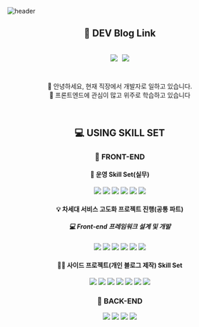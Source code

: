 ![header](https://capsule-render.vercel.app/api?type=wave&color=gradient&customColorList=0,2,2,5,30&height=350&section=header&text=Welcome%20To%20Hippo%20DEV&fontSize=50)

## <p align="center">🚕 DEV Blog Link</p>

<div style="display: flex; gap: 10px; width: 100%; justify-content: center; align-content: center;" align="center">
<p><a href="https://jjou33.github.io/" target="_blank"><img src="https://img.shields.io/badge/이전 개발 블로그(X)-E34F26?style=for-the-badge&logo=이미지 이름&logoColor=white"/></a>
</p>
<p><a href="https://hippo-dev.vercel.app/" target="_blank"><img src="https://img.shields.io/badge/신규 개발 블로그-1572B6?style=for-the-badge&logo=이미지 이름&logoColor=white"/></a>
</p>
</div>

<br>
<p align="center">🙋 안녕하세요, 현재 직장에서 개발자로 일하고 있습니다.<br> 📝 프론트엔드에 관심이 많고 위주로 학습하고 있습니다  </p>
<br>

## <p align="center">💻 USING SKILL SET</p>

### <p align="center">📗 FRONT-END</p>

#### <p align="center">📝 운영 Skill Set(실무)</p>
<p align="center">
<img src="https://img.shields.io/badge/Javscript-F7DF1E?style=for-the-badge&logo=JavaScript&logoColor=white"/>
<img src="https://img.shields.io/badge/HTML-E34F26?style=for-the-badge&logo=HTML5&logoColor=white"/>
<img src="https://img.shields.io/badge/CSS-1572B6?style=for-the-badge&logo=CSS3&logoColor=white"/>
<img src="https://img.shields.io/badge/Vue2-4FC08D?style=for-the-badge&logo=Vue.js&logoColor=white"/>
<img src="https://img.shields.io/badge/Webpack-8DD6F9?style=for-the-badge&logo=Webpack&logoColor=white"/>
<img src="https://img.shields.io/badge/Babel-F9DC3E?style=for-the-badge&logo=Babel&logoColor=white"/>
</p>

#### <p align="center">💡 차세대 서비스 고도화 프로젝트 진행(공통 파트)</p>
##### <p align="center">💻 Front-end 프레임워크 설계 및 개발</p>
<p align="center">
<img src="https://img.shields.io/badge/Vue3(Composition API)-4FC08D?style=for-the-badge&logo=Vue.js&logoColor=white"/>
<img src="https://img.shields.io/badge/TypeScript-3178C6?style=for-the-badge&logo=TypeScript&logoColor=white"/>
<img src="https://img.shields.io/badge/Vite-646CFF?style=for-the-badge&logo=Vite&logoColor=white"/>
<img src="https://img.shields.io/badge/TSLint-4B32C3?style=for-the-badge&logo=ESLint&logoColor=white"/>
<img src="https://img.shields.io/badge/Prettier-ED1C24?style=for-the-badge&logo=Prettier&logoColor=white"/>
<img src="https://img.shields.io/badge/pnpm-F69220?style=for-the-badge&logo=pnpm&logoColor=white"/>

#### <p align="center"> 👨‍💻 사이드 프로젝트(개인 블로그 제작) Skill Set</p>
<p align="center">
<img src="https://img.shields.io/badge/React-61DAFB?style=for-the-badge&logo=React&logoColor=white"/>
<img src="https://img.shields.io/badge/TypeScript-3178C6?style=for-the-badge&logo=TypeScript&logoColor=white"/>
<img src="https://img.shields.io/badge/Gatsby-663399?style=for-the-badge&logo=Gatsby&logoColor=white"/>
<img src="https://img.shields.io/badge/Emotion-F43059?style=for-the-badge&logo=CSS Wizardry&logoColor=white"/>

<img src="https://img.shields.io/badge/TSLint-4B32C3?style=for-the-badge&logo=ESLint&logoColor=white"/>
<img src="https://img.shields.io/badge/Prettier-ED1C24?style=for-the-badge&logo=Prettier&logoColor=white"/>
<img src="https://img.shields.io/badge/Yarn Berry-2C8EBB?style=for-the-badge&logo=Yarn&logoColor=white"/>
</p>

### <p align="center">📒 BACK-END</p>

<p align="center">
<img src="https://img.shields.io/badge/Java-1C9AD6?style=for-the-badge&logo=Java&logoColor=red"/>
<img src="https://img.shields.io/badge/Struts Frame Work-18A497?style=for-the-badge&logo=Framework7&logoColor=white"/>
<img src="https://img.shields.io/badge/Oracle-F80000?style=for-the-badge&logo=Oracle&logoColor=white"/>
<img src="https://img.shields.io/badge/실무-8669AE?style=for-the-badge"/> 
<br>

<br>

</p>
<br><br>
